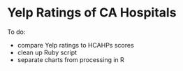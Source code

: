 Yelp Ratings of CA Hospitals
=====================

To do:
- compare Yelp ratings to HCAHPs scores
- clean up Ruby script
- separate charts from processing in R
